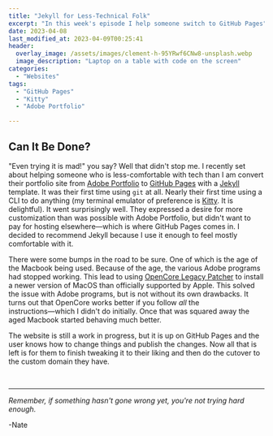 ```yaml
---
title: "Jekyll for Less-Technical Folk"
excerpt: "In this week's episode I help someone switch to GitHub Pages"
date: 2023-04-08
last_modified_at: 2023-04-09T00:25:41
header:
  overlay_image: /assets/images/clement-h-95YRwf6CNw8-unsplash.webp
  image_description: "Laptop on a table with code on the screen"
categories:
  - "Websites"
tags:
  - "GitHub Pages"
  - "Kitty"
  - "Adobe Portfolio"

---
```


## Can It Be Done?

"Even trying it is mad!" you say? Well that didn't stop me. I recently set about helping someone who is less-comfortable with tech than I am convert their portfolio site from [Adobe Portfolio](https://portfolio.adobe.com/) to [GitHub Pages](https://pages.github.com/) with a [Jekyll](https://jekyllrb.com/) template. It was their first time using `git` at all. Nearly their first time using a CLI  to do anything (my terminal emulator of preference is  [Kitty](https://sw.kovidgoyal.net/kitty/). It is delightful). It went surprisingly well. They expressed a desire for more customization than was possible with Adobe Portfolio, but didn't want to pay for hosting elsewhere―which is where GitHub Pages comes in. I decided to recommend Jekyll because I use it enough to feel mostly comfortable with it.

There were some bumps in the road to be sure. One of which is the age of the Macbook being used. Because of the age, the various Adobe programs had stopped working. This lead to using [OpenCore Legacy Patcher](https://github.com/dortania/OpenCore-Legacy-Patcher/releases/tag/0.6.0) to install a newer version of MacOS than officially supported by Apple. This solved the issue with Adobe programs, but is not without its own drawbacks. It turns out that OpenCore works better if you follow _all_ the instructions―which I didn't do initially. Once that was squared away the aged Macbook started behaving much better.

The website is still a work in progress, but it is up on GitHub Pages and the user knows how to change things and publish the changes. Now all that is left is for them to finish tweaking it to their liking and then do the cutover to the custom domain they have.



<br />

___

_Remember, if something hasn't gone wrong yet, you're not trying hard enough._

-Nate
